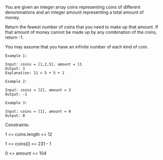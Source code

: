You are given an integer array coins representing coins of different denominations and an integer amount representing a total amount of money.

Return the fewest number of coins that you need to make up that amount. If that amount of money cannot be made up by any combination of the coins, return -1.

You may assume that you have an infinite number of each kind of coin.

 
```
Example 1:

Input: coins = [1,2,5], amount = 11
Output: 3
Explanation: 11 = 5 + 5 + 1
```
```
Example 2:

Input: coins = [2], amount = 3
Output: -1
```
```
Example 3:

Input: coins = [1], amount = 0
Output: 0
```
 
Constraints:

1 <= coins.length <= 12

1 <= coins[i] <= 231 - 1

0 <= amount <= 104
